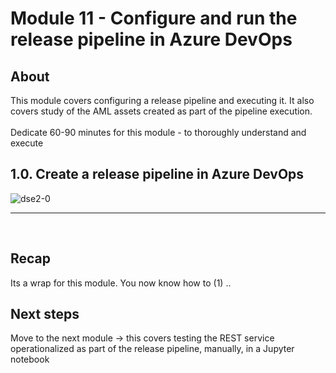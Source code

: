 

# Module 11 - Configure and run the release pipeline in Azure DevOps

## About
This module covers configuring a release pipeline and executing it.  It also covers study of the AML assets created as part of the pipeline execution.
<br><br>Dedicate 60-90 minutes for this module - to thoroughly understand and execute

## 1.0. Create a release pipeline in Azure DevOps

![dse2-0](../images/0001-create-release-pipeline-00.png)
<br>
<hr>
<br>


## Recap
Its a wrap for this module.  You now know how to (1) ..

## Next steps
Move to the next module -> this covers testing the REST service operationalized as part of the release pipeline, manually, in a Jupyter notebook
